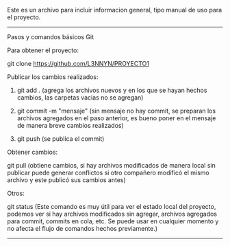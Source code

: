 Este es un archivo para incluir informacion general, tipo manual de uso para el proyecto.

******************************************
Pasos y comandos básicos Git

Para obtener el proyecto:

git clone https://github.com/L3NNYN/PROYECTO1

Publicar los cambios realizados:

1) git add . 
(agrega los archivos nuevos y en los que se hayan hechos cambios, las carpetas vacias no se agregan)

2) git commit -m "mensaje" 
(sin mensaje no hay commit, se preparan los archivos agregados en el paso anterior, es bueno poner en el mensaje de manera breve cambios realizados)

3) git push (se publica el commit)

Obtener cambios:

git pull 
(obtiene cambios, si hay archivos modificados de manera local sin publicar puede generar conflictos si otro compañero modificó el mismo archivo y este publicó sus cambios antes)

Otros: 

git status
(Este comando es muy útil para ver el estado local del proyecto, podemos ver si hay archivos modificados sin agregar, archivos agregados para commit, commits en cola, etc. Se puede usar en cualquier momento y no afecta el flujo de comandos hechos previamente.)

******************************************